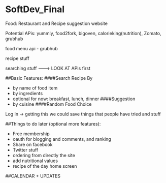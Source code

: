 SoftDev_Final
=============
Food: Restaurant and Recipe suggestion website

Potential APis: yummly, food2fork, bigoven, calorieking(nutrition), Zomato, grubhub


food menu api - grubhub

recipe stuff

searching stuff ---> LOOK AT APIs first


##Basic Features:
####Search Recipe By
 * by name of food item
 * by ingredients
 * optional for now: breakfast, lunch, dinner
####Suggestion 
 * by cuisine
####Random Food Choice 

Log In -> getting this we could save things that people have tried and stuff

##Things to do later (optional more features):
 * Free membership
 * oauth for blogging and comments, and ranking
 * Share on facebook
 * Twitter stuff
 * ordering from directly the site
 * add nutritional values
 * recipe of the day home screen

##CALENDAR + UPDATES






